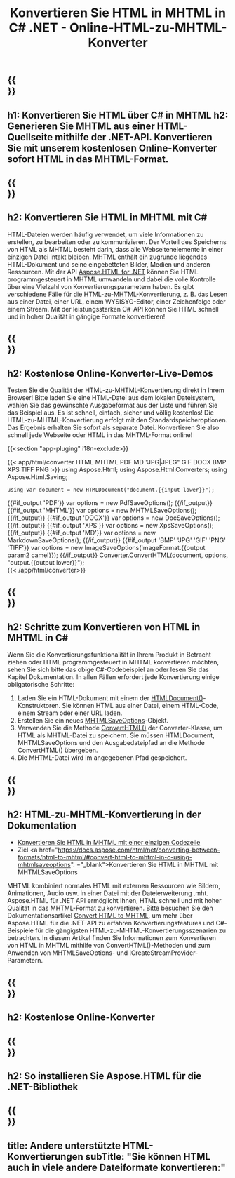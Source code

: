 ﻿---
translation: true
template: /templates/_template-conversion-child.md
title: Konvertieren Sie HTML in MHTML in C# .NET - Online-HTML-zu-MHTML-Konverter
description: Konvertieren Sie HTML in C# in MHTML. Verwenden Sie einfach die Konverter-API innerhalb von ASP.NET oder einer beliebigen .NET-Anwendung. Probieren Sie kostenlos den Online-HTML-zu-MHTML-Konverter aus!
url: /net/conversion/html-to-mhtml/
family: html
platformtag: net
feature: conversion
informat: HTML
outformat: MHTML
otherformats: DOCX PDF XPS GIF JPEG PNG TIFF BMP XHTML MD
---

{{<section banner>}}
---
h1: Konvertieren Sie HTML über C# in MHTML
h2: Generieren Sie MHTML aus einer HTML-Quellseite mithilfe der .NET-API. Konvertieren Sie mit unserem kostenlosen Online-Konverter sofort HTML in das MHTML-Format.
---

{{<section overview>}}
---
h2: Konvertieren Sie HTML in MHTML mit C#
---

HTML-Dateien werden häufig verwendet, um viele Informationen zu erstellen, zu bearbeiten oder zu kommunizieren. Der Vorteil des Speicherns von HTML als MHTML besteht darin, dass alle Webseitenelemente in einer einzigen Datei intakt bleiben. MHTML enthält ein zugrunde liegendes HTML-Dokument und seine eingebetteten Bilder, Medien und anderen Ressourcen. Mit der API [Aspose.HTML for .NET](https://products.aspose.com/html/net/) können Sie HTML programmgesteuert in MHTML umwandeln und dabei die volle Kontrolle über eine Vielzahl von Konvertierungsparametern haben. Es gibt verschiedene Fälle für die HTML-zu-MHTML-Konvertierung, z. B. das Lesen aus einer Datei, einer URL, einem WYSISYG-Editor, einer Zeichenfolge oder einem Stream. Mit der leistungsstarken C#-API können Sie HTML schnell und in hoher Qualität in gängige Formate konvertieren!

{{<section demos>}}
---
h2: Kostenlose Online-Konverter-Live-Demos
---

Testen Sie die Qualität der HTML-zu-MHTML-Konvertierung direkt in Ihrem Browser! Bitte laden Sie eine HTML-Datei aus dem lokalen Dateisystem, wählen Sie das gewünschte Ausgabeformat aus der Liste und führen Sie das Beispiel aus. Es ist schnell, einfach, sicher und völlig kostenlos! Die HTML-zu-MHTML-Konvertierung erfolgt mit den Standardspeicheroptionen. Das Ergebnis erhalten Sie sofort als separate Datei. Konvertieren Sie also schnell jede Webseite oder HTML in das MHTML-Format online!

{{<section "app-pluging" i18n-exclude>}}

{{< app/html/converter HTML MHTML PDF MD "JPG|JPEG" GIF DOCX BMP XPS TIFF PNG >}}
using Aspose.Html;
using Aspose.Html.Converters;
using Aspose.Html.Saving;

    using var document = new HTMLDocument("document.{{input lower}}");
{{#if_output 'PDF'}}
    var options = new PdfSaveOptions();
{{/if_output}}
{{#if_output 'MHTML'}}
    var options = new MHTMLSaveOptions();
{{/if_output}}
{{#if_output 'DOCX'}}
    var options = new DocSaveOptions();
{{/if_output}}
{{#if_output 'XPS'}}
    var options = new XpsSaveOptions();
{{/if_output}}
{{#if_output 'MD'}}
    var options = new MarkdownSaveOptions();
{{/if_output}}
{{#if_output 'BMP' 'JPG' 'GIF' 'PNG' 'TIFF'}}
    var options = new ImageSaveOptions(ImageFormat.{{output param2 camel}});
{{/if_output}}
    Converter.ConvertHTML(document, options, "output.{{output lower}}");   
{{< /app/html/converter>}} 


{{<section steps>}}
---
h2: Schritte zum Konvertieren von HTML in MHTML in C#
---

Wenn Sie die Konvertierungsfunktionalität in Ihrem Produkt in Betracht ziehen oder HTML programmgesteuert in MHTML konvertieren möchten, sehen Sie sich bitte das obige C#-Codebeispiel an oder lesen Sie das Kapitel Dokumentation. In allen Fällen erfordert jede Konvertierung einige obligatorische Schritte:
1. Laden Sie ein HTML-Dokument mit einem der [HTMLDocument()](https://apireference.aspose.com/html/net/aspose.html/htmldocument)-Konstruktoren. Sie können HTML aus einer Datei, einem HTML-Code, einem Stream oder einer URL laden.
1. Erstellen Sie ein neues [MHTMLSaveOptions](https://apireference.aspose.com/html/net/aspose.html.saving/mhtmlsaveoptions)-Objekt.
1. Verwenden Sie die Methode [ConvertHTML()](https://apireference.aspose.com/html/net/aspose.html.converters/converter/converthtml/) der Converter-Klasse, um HTML als MHTML-Datei zu speichern. Sie müssen HTMLDocument, MHTMLSaveOptions und den Ausgabedateipfad an die Methode ConvertHTML() übergeben.
1. Die MHTML-Datei wird im angegebenen Pfad gespeichert.




{{<section documentation>}}
---
h2: HTML-zu-MHTML-Konvertierung in der Dokumentation
---

  - <a href="https://docs.aspose.com/html/net/converting-between-formats/html-to-mhtml/#html-to-mhtml-by-a-single-line-of-code " target="_blank">Konvertieren Sie HTML in MHTML mit einer einzigen Codezeile</a>
  - Ziel <a href="https://docs.aspose.com/html/net/converting-between-formats/html-to-mhtml/#convert-html-to-mhtml-in-c-using-mhtmlsaveoptions". ="_blank">Konvertieren Sie HTML in MHTML mit MHTMLSaveOptions</a>

MHTML kombiniert normales HTML mit externen Ressourcen wie Bildern, Animationen, Audio usw. in einer Datei mit der Dateierweiterung .mht. Aspose.HTML für .NET API ermöglicht Ihnen, HTML schnell und mit hoher Qualität in das MHTML-Format zu konvertieren. Bitte besuchen Sie den Dokumentationsartikel [Convert HTML to MHTML](https://docs.aspose.com/html/net/converting-between-formats/html-to-mhtml/), um mehr über Aspose.HTML für die .NET-API zu erfahren Konvertierungsfeatures und C#-Beispiele für die gängigsten HTML-zu-MHTML-Konvertierungsszenarien zu betrachten. In diesem Artikel finden Sie Informationen zum Konvertieren von HTML in MHTML mithilfe von ConvertHTML()-Methoden und zum Anwenden von MHTMLSaveOptions- und ICreateStreamProvider-Parametern.

{{<section online-converters>}}
---
h2: Kostenlose Online-Konverter
---

{{<section get-started>}}
---
h2: So installieren Sie Aspose.HTML für die .NET-Bibliothek
---

{{<section other-conversions>}}
---
title: Andere unterstützte HTML-Konvertierungen
subTitle: "Sie können HTML auch in viele andere Dateiformate konvertieren:"
---